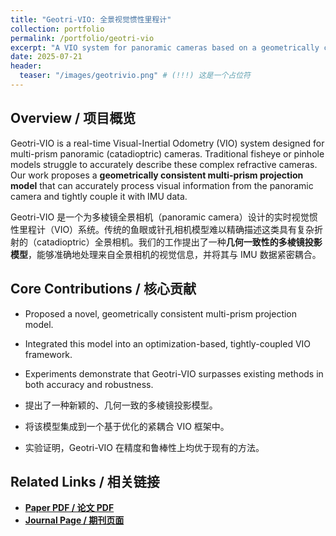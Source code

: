 ```yaml
---
title: "Geotri-VIO: 全景视觉惯性里程计"
collection: portfolio
permalink: /portfolio/geotri-vio
excerpt: "A VIO system for panoramic cameras based on a geometrically consistent multi-prism projection model.<br/><img src='/images/geotrivio.png'>"
date: 2025-07-21
header:
  teaser: "/images/geotrivio.png" # (!!!) 这是一个占位符
---
```


## Overview / 项目概览

Geotri-VIO is a real-time Visual-Inertial Odometry (VIO) system designed for multi-prism panoramic (catadioptric) cameras. Traditional fisheye or pinhole models struggle to accurately describe these complex refractive cameras. Our work proposes a **geometrically consistent multi-prism projection model** that can accurately process visual information from the panoramic camera and tightly couple it with IMU data.

Geotri-VIO 是一个为多棱镜全景相机（panoramic camera）设计的实时视觉惯性里程计（VIO）系统。传统的鱼眼或针孔相机模型难以精确描述这类具有复杂折射的（catadioptric）全景相机。我们的工作提出了一种**几何一致性的多棱镜投影模型**，能够准确地处理来自全景相机的视觉信息，并将其与 IMU 数据紧密耦合。

## Core Contributions / 核心贡献
* Proposed a novel, geometrically consistent multi-prism projection model.
* Integrated this model into an optimization-based, tightly-coupled VIO framework.
* Experiments demonstrate that Geotri-VIO surpasses existing methods in both accuracy and robustness.

* 提出了一种新颖的、几何一致的多棱镜投影模型。
* 将该模型集成到一个基于优化的紧耦合 VIO 框架中。
* 实验证明，Geotri-VIO 在精度和鲁棒性上均优于现有的方法。

## Related Links / 相关链接
* **[Paper PDF / 论文 PDF](/files/geotri-vio.pdf)**
* **[Journal Page / 期刊页面](https://link.springer.com/article/10.1186/s43020-025-00171-y)**
